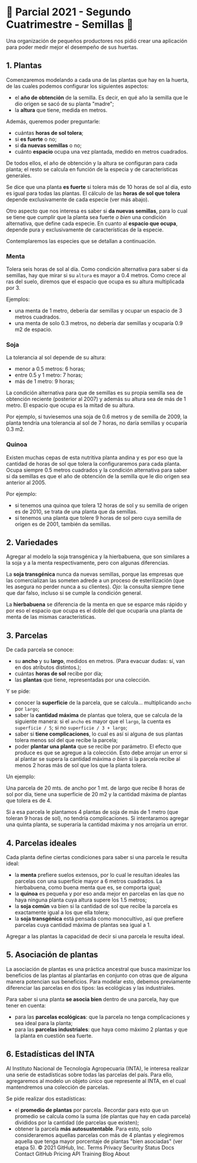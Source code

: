 
# 🌱 Parcial 2021 - Segundo Cuatrimestre - Semillas  🌱


Una organización de pequeños productores nos pidió crear una aplicación para poder medir mejor el desempeño de sus huertas.

## 1. Plantas

Comenzaremos modelando a cada una de las plantas que hay en la huerta, de las cuales podemos configurar los siguientes aspectos:

* el **año de obtención** de la semilla. Es decir, en qué año la semilla que le dio origen se sacó de su planta "madre";
* la **altura** que tiene, medida en metros.

Además, queremos poder preguntarle:

* cuántas **horas de sol tolera**;
* si **es fuerte** o no;
* si **da nuevas semillas** o no;
* cuánto **espacio** ocupa una vez plantada, medido en metros cuadrados.

De todos ellos, el año de obtención y la altura se configuran para cada planta; el resto se calcula en función de la especia y de características generales.

Se dice que una planta **es fuerte** si tolera más de 10 horas de sol al día, esto es igual para todas las plantas. El cálculo de las **horas de sol que tolera** depende exclusivamente de cada especie (ver más abajo).

Otro aspecto que nos interesa es saber si **da nuevas semillas**, para lo cual se tiene que cumplir que la planta sea fuerte _o bien_ una condición alternativa, que define cada especie. En cuanto al **espacio que ocupa**, depende pura y exclusivamente de características de la especie.

Contemplaremos las especies que se detallan a continuación.

### Menta
Tolera seis horas de sol al día. Como condición alternativa para saber si da semillas, hay que mirar si su `altura` es mayor a 0.4 metros. Como crece al ras del suelo, diremos que el espacio que ocupa es su altura multiplicada por 3.

Ejemplos:
* una menta de 1 metro, debería dar semillas y ocupar un espacio de 3 metros cuadrados.
* una menta de solo 0.3 metros, no debería dar semillas y ocuparía 0.9 m2 de espacio.

### Soja
La tolerancia al sol depende de su altura:
* menor a 0.5 metros: 6 horas;
* entre 0.5 y 1 metro: 7 horas;
* más de 1 metro: 9 horas;

La condición alternativa para que de semillas es su propia semilla sea de obtención reciente (posterior al 2007) y además su altura sea de más de 1 metro. El espacio que ocupa es la mitad de su altura.

Por ejemplo, si tuviesemos una soja de 0.6 metros y de semilla de 2009, la planta tendría una tolerancia al sol de 7 horas, no daría semillas y ocuparía 0.3 m2.

### Quinoa
Existen muchas cepas de esta nutritiva planta andina y es por eso que la cantidad de horas de sol que tolera la configuraremos para cada planta. Ocupa siempre 0.5 metros cuadrados y la condición alternativa para saber si da semillas es que el año de obtención de la semilla que le dio origen sea anterior al 2005.

Por ejemplo:
* si tenemos una quinoa que tolera 12 horas de sol y su semilla de origen es de 2010, se trata de una planta que da semillas.
* si tenemos una planta que tolere 9 horas de sol pero cuya semilla de origen es de 2001, también da semillas.

## 2. Variedades

Agregar al modelo la soja transgénica y la hierbabuena, que son similares a la soja y a la menta respectivamente, pero con algunas diferencias.

La **soja transgénica** nunca da nuevas semillas, porque las empresas que las comercializan las someten adrede a un proceso de esterilización (que les asegura no perder nunca a su clientes). _Ojo_: la consulta siempre tiene que dar falso, incluso si se cumple la condición general.

La **hierbabuena** se diferencia de la menta en que se esparce más rápido y por eso el espacio que ocupa es el doble del que ocuparía una planta de menta de las mismas características.

## 3. Parcelas

De cada parcela se conoce:
* su **ancho** y su **largo**, medidos en metros. (Para evacuar dudas: sí, van en dos atributos distintos.);
* cuántas **horas de sol** recibe por día;
* las **plantas** que tiene, representadas por una colección.

Y se pide:
* conocer la **superficie** de la parcela, que se calcula... multiplicando `ancho` por `largo`;
* saber la **cantidad máxima** de plantas que tolera, que se calcula de la siguiente manera: si el `ancho` es mayor que el `largo`, la cuenta es `superficie / 5`; si no `superficie / 3 + largo`;
* saber si **tiene complicaciones**, lo cual es así si alguna de sus plantas tolera menos sol del que recibe la parcela;
* poder **plantar una planta** que se recibe por parámetro. El efecto que produce es que se agregue a la colección. Esto debe arrojar un error si al plantar se supera la cantidad máxima _o bien_ si la parcela recibe al menos 2 horas más de sol que los que la planta tolera.

Un ejemplo:

Una parcela de 20 mts. de ancho por 1 mt. de largo que recibe 8 horas de sol por día, tiene una superficie de 20 m2 y la cantidad máxima de plantas que tolera es de 4.

Si a esa parcela le plantamos 4 plantas de soja de más de 1 metro (que toleran 9 horas de sol), no tendría complicaciones. Si intentaramos agregar una quinta planta, se superaría la cantidad máxima y nos arrojaría un error.


## 4. Parcelas ideales

Cada planta define ciertas condiciones para saber si una parcela le resulta ideal:

* la **menta** prefiere suelos extensos, por lo cual le resultan ideales las parcelas con una superficie mayor a 6 metros cuadrados. La hierbabuena, como buena menta que es, se comporta igual;
* la **quinoa** es pequeña y por eso anda mejor en parcelas en las que no haya ninguna planta cuya altura supere los 1.5 metros;
* la **soja común** va bien si la cantidad de sol que recibe la parcela es exactamente igual a los que ella tolera;
* la **soja transgénica** está pensada como monocultivo, así que prefiere parcelas cuya cantidad máxima de plantas sea igual a 1.

Agregar a las plantas la capacidad de decir si una parcela le resulta ideal.

## 5. Asociación de plantas

La asociación de plantas es una práctica ancestral que busca maximizar los beneficios de las plantas al plantarlas en conjunto con otras que de alguna manera potencian sus beneficios. Para modelar esto, debemos previamente diferenciar las parcelas en dos tipos: las ecológicas y las industriales.

Para saber si una planta **se asocia bien** dentro de una parcela, hay que tener en cuenta:
* para las **parcelas ecológicas**: que la parcela no tenga complicaciones y sea ideal para la planta;
* para las **parcelas industriales**: que haya como máximo 2 plantas y que la planta en cuestión sea fuerte.

## 6. Estadísticas del INTA

Al Instituto Nacional de Tecnología Agropecuaria (INTA), le interesa realizar una serie de estadísticas sobre todas las parcelas del país. Para ello, agregaremos al modelo un objeto único que represente al INTA, en el cual mantendremos una colección de parcelas.

Se pide realizar dos estadísticas:
* el **promedio de plantas** por parcela. Recordar para esto que un promedio se calcula como la suma (de plantas que hay en cada parcela) divididos por la cantidad (de parcelas que existen);
* obtener la parcela **más autosustentable**. Para esto, solo consideraremos aquellas parcelas con más de 4 plantas y elegiremos aquella que tenga mayor porcentaje de plantas "bien asociadas" (ver etapa 5).
© 2021 GitHub, Inc.
Terms
Privacy
Security
Status
Docs
Contact GitHub
Pricing
API
Training
Blog
About
